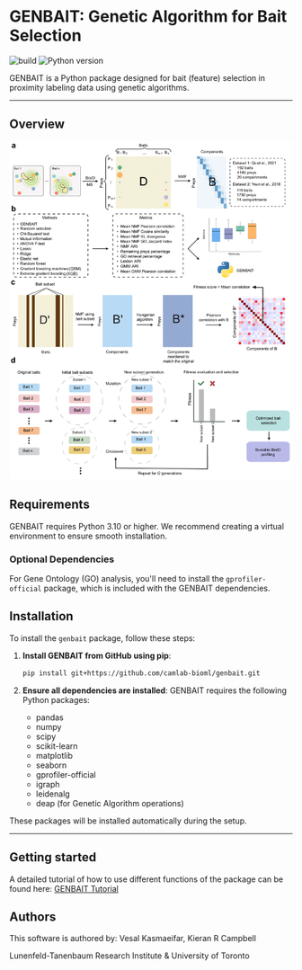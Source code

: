 # GENBAIT: Genetic Algorithm for Bait Selection

![build](https://img.shields.io/badge/Build-passing-brightgreen)
![Python version](https://img.shields.io/badge/Python-3.10-blue)

GENBAIT is a Python package designed for bait (feature) selection in proximity labeling data using genetic algorithms. 

---
## Overview

![GENBAIT Overview](https://github.com/camlab-bioml/genbait/blob/main/overview_figure.png)

## Requirements

GENBAIT requires Python 3.10 or higher. We recommend creating a virtual environment to ensure smooth installation.

### Optional Dependencies

For Gene Ontology (GO) analysis, you'll need to install the `gprofiler-official` package, which is included with the GENBAIT dependencies.

## Installation

To install the `genbait` package, follow these steps:

1. **Install GENBAIT from GitHub using pip**:
    ```bash
    pip install git+https://github.com/camlab-bioml/genbait.git
    ```

2. **Ensure all dependencies are installed**:
    GENBAIT requires the following Python packages:
    - pandas
    - numpy
    - scipy
    - scikit-learn
    - matplotlib
    - seaborn
    - gprofiler-official
    - igraph
    - leidenalg
    - deap (for Genetic Algorithm operations)

These packages will be installed automatically during the setup.

---

## Getting started

A detailed tutorial of how to use different functions of the package can be found here: [GENBAIT Tutorial](https://github.com/camlab-bioml/genbait/blob/main/GENBAIT_tutorial.ipynb)

## Authors

This software is authored by: Vesal Kasmaeifar, Kieran R Campbell  

Lunenfeld-Tanenbaum Research Institute & University of Toronto